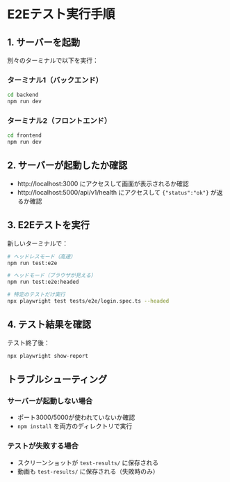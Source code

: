 # E2Eテスト実行手順

## 1. サーバーを起動
別々のターミナルで以下を実行：

### ターミナル1（バックエンド）
```bash
cd backend
npm run dev
```

### ターミナル2（フロントエンド）
```bash
cd frontend  
npm run dev
```

## 2. サーバーが起動したか確認
- http://localhost:3000 にアクセスして画面が表示されるか確認
- http://localhost:5000/api/v1/health にアクセスして `{"status":"ok"}` が返るか確認

## 3. E2Eテストを実行
新しいターミナルで：

```bash
# ヘッドレスモード（高速）
npm run test:e2e

# ヘッドモード（ブラウザが見える）
npm run test:e2e:headed

# 特定のテストだけ実行
npx playwright test tests/e2e/login.spec.ts --headed
```

## 4. テスト結果を確認
テスト終了後：
```bash
npx playwright show-report
```

## トラブルシューティング

### サーバーが起動しない場合
- ポート3000/5000が使われていないか確認
- `npm install` を両方のディレクトリで実行

### テストが失敗する場合
- スクリーンショットが `test-results/` に保存される
- 動画も `test-results/` に保存される（失敗時のみ）